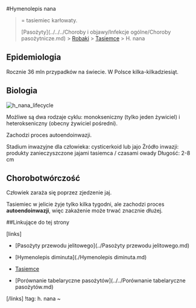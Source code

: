 #Hymenolepis nana

> = tasiemiec karłowaty.
>
> [Pasożyty](../../../Choroby i objawy/Infekcje ogólne/Choroby pasożytnicze.md) > [Robaki](./Robaki.md) > [Tasiemce](./Tasiemce.md) > H. nana



## Epidemiologia

Rocznie 36 mln przypadków na świecie. W Polsce kilka-kilkadziesiąt.



## Biologia

![h_nana_lifecycle](img/1_h_nana_lifecycle.gif)

Możliwe są dwa rodzaje cyklu: monokseniczny (tylko jeden żywiciel) i heterokseniczny (obecny żywiciel pośredni).

Zachodzi proces autoendoinwazji.

Stadium inwazyjne dla człowieka: cysticerkoid lub jajo
Żródło inwazji: produkty zanieczyszczone jajami tasiemca / czasami owady
Długość: 2-8 cm


## Chorobotwórczość

Człowiek zaraża się poprzez zjedzenie jaj.

Tasiemiec w jelicie żyje tylko kilka tygodni, ale zachodzi proces **autoendoinwazji**, więc zakażenie może trwać znacznie dłużej.





##Linkujące do tej strony

[links]

- [Pasożyty przewodu jelitowego](../Pasożyty przewodu jelitowego.md)

- [Hymenolepis diminuta](./Hymenolepis diminuta.md)

- [Tasiemce](./Tasiemce.md)

- [Porównanie tabelaryczne pasożytów](../../Porównanie tabelaryczne pasożytów.md)


[/links]
!tag: h. nana
~

